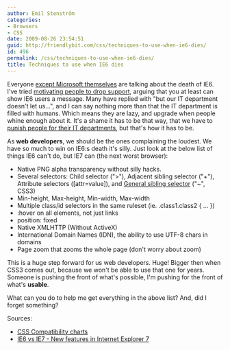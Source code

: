 ```yaml
---
author: Emil Stenström
categories:
- Browsers
- CSS
date: 2009-08-26 23:54:51
guid: http://friendlybit.com/css/techniques-to-use-when-ie6-dies/
id: 496
permalink: /css/techniques-to-use-when-ie6-dies/
title: Techniques to use when IE6 dies
---
```


Everyone [except Microsoft themselves](http://www.eweek.com/c/a/Windows/Microsoft-Internet-Explorer-6-Support-Continues-Despite-Calls-for-PhaseOut-307122/) are talking about the death of IE6. I've tried [motivating people to drop support](/browsers/motivation-for-building-for-ie6/), arguing that you at least can show IE6 users a message. Many have replied with "but our IT department doesn't let us…", and I can say nothing more than that the IT department is filled with humans. Which means they are lazy, and upgrade when people whine enough about it. It's a shame it has to be that way, that we have to [punish people for their IT departments](http://www.ie6nomore.com/corporate-users.html), but that's how it has to be.

As **web developers**, we should be the ones complaining the loudest. We have so much to win on IE6:s death it's silly. Just look at the below list of things IE6 can't do, but IE7 can (the next worst browser):

  * Native PNG alpha transparency without silly hacks.
  * Several selectors: Child selector ("&gt;"), Adjacent sibling selector ("+"), Attribute selectors ([attr=value]), and [General sibling selector](http://www.w3.org/TR/css3-selectors/#general-sibling-combinators) ("~", CSS3)
  * Min-height, Max-height, Min-width, Max-width
  * Multiple class/id selectors in the same ruleset (ie. .class1.class2 { … })
  * :hover on all elements, not just links
  * position: fixed
  * Native XMLHTTP (Without ActiveX)
  * International Domain Names (IDN), the ability to use UTF-8 chars in domains
  * Page zoom that zooms the whole page (don't worry about zoom)

This is a huge step forward for us web developers. Huge! Bigger then when CSS3 comes out, because we won't be able to use that one for years. Someone is pushing the front of what's possible, I'm pushing for the front of what's **usable**.

What can you do to help me get everything in the above list? And, did I forget something?

Sources:

  * [CSS Compatibility charts](http://www.quirksmode.org/css/contents.html)
  * [IE6 vs IE7 - New features in Internet Explorer 7](http://blogulate.com/content/new-features-of-internet-explorer-7/)
